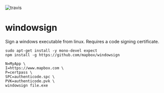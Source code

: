 ![travis](https://travis-ci.org/mapbox/windowsign.svg)

windowsign
==========
Sign a windows executable from linux. Requires a code signing certificate.

    sudo apt-get install -y mono-devel expect
    npm install -g https://github.com/mapbox/windowsign

    N=MyApp \
    I=https://www.mapbox.com \
    P=certpass \
    SPC=authenticode.spc \
    PVK=authenticode.pvk \
    windowsign file.exe
